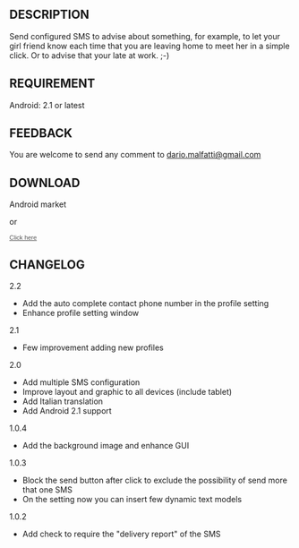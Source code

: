 ## DESCRIPTION ##

Send configured SMS to advise about something, for example, to let your girl friend know each time that you are leaving home to meet her in a simple click. Or to advise that your late at work. ;-)

## REQUIREMENT ##

Android: 2.1 or latest

## FEEDBACK ##

You are welcome to send any comment to dario.malfatti@gmail.com

## DOWNLOAD ##

Android market

or

<div id='app452' class='appbrain-app'><a href='http://www.appbrain.com/app/aparto-send-sms-in-one-click/com.badlydone.aparto' style='font-size: 11px; color: #555; font-family: Arial, sans-serif;'>Click here</a></div>

## CHANGELOG ##

2.2

- Add the auto complete contact phone number in the profile setting
- Enhance profile setting window

2.1

- Few improvement adding new profiles

2.0

- Add multiple SMS configuration<br />
- Improve layout and graphic to all devices (include tablet)<br />
- Add Italian translation<br />
- Add Android 2.1 support

1.0.4

- Add the background image and enhance GUI

1.0.3

- Block the send button after click to exclude the possibility of send more that one SMS<br />
- On the setting now you can insert few dynamic text models

1.0.2

- Add check to require the "delivery report" of the SMS